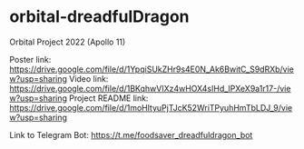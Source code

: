 # orbital-dreadfulDragon

Orbital Project 2022 (Apollo 11)

Poster link: https://drive.google.com/file/d/1YpqiSUkZHr9s4E0N_Ak6BwitC_S9dRXb/view?usp=sharing
Video link: https://drive.google.com/file/d/1BKqhwVIXz4wHOX4sIHd_lPXeX9a1r17-/view?usp=sharing
Project README link: https://drive.google.com/file/d/1moHltyuPjTJcK52WriTPyuhHmTbLDJ_9/view?usp=sharing

Link to Telegram Bot: https://t.me/foodsaver_dreadfuldragon_bot
